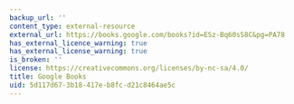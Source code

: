 ```yaml
---
backup_url: ''
content_type: external-resource
external_url: https://books.google.com/books?id=ESz-Bq60sS8C&pg=PA78
has_external_licence_warning: true
has_external_license_warning: true
is_broken: ''
license: https://creativecommons.org/licenses/by-nc-sa/4.0/
title: Google Books
uid: 5d117d67-3b18-417e-b8fc-d21c8464ae5c
---
```

